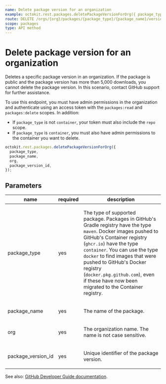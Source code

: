 ```yaml
---
name: Delete package version for an organization
example: octokit.rest.packages.deletePackageVersionForOrg({ package_type, package_name, org, package_version_id })
route: DELETE /orgs/{org}/packages/{package_type}/{package_name}/versions/{package_version_id}
scope: packages
type: API method
---
```


# Delete package version for an organization

Deletes a specific package version in an organization. If the package is public and the package version has more than 5,000 downloads, you cannot delete the package version. In this scenario, contact GitHub support for further assistance.

To use this endpoint, you must have admin permissions in the organization and authenticate using an access token with the `packages:read` and `packages:delete` scopes. In addition:

- If `package_type` is not `container`, your token must also include the `repo` scope.
- If `package_type` is `container`, you must also have admin permissions to the container you want to delete.

```js
octokit.rest.packages.deletePackageVersionForOrg({
  package_type,
  package_name,
  org,
  package_version_id,
});
```

## Parameters

<table>
  <thead>
    <tr>
      <th>name</th>
      <th>required</th>
      <th>description</th>
    </tr>
  </thead>
  <tbody>
    <tr><td>package_type</td><td>yes</td><td>

The type of supported package. Packages in GitHub's Gradle registry have the type `maven`. Docker images pushed to GitHub's Container registry (`ghcr.io`) have the type `container`. You can use the type `docker` to find images that were pushed to GitHub's Docker registry (`docker.pkg.github.com`), even if these have now been migrated to the Container registry.

</td></tr>
<tr><td>package_name</td><td>yes</td><td>

The name of the package.

</td></tr>
<tr><td>org</td><td>yes</td><td>

The organization name. The name is not case sensitive.

</td></tr>
<tr><td>package_version_id</td><td>yes</td><td>

Unique identifier of the package version.

</td></tr>
  </tbody>
</table>

See also: [GitHub Developer Guide documentation](https://docs.github.com/rest/reference/packages#delete-a-package-version-for-an-organization).
